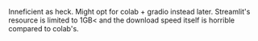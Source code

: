 Inneficient as heck. Might opt for colab + gradio instead later. Streamlit's resource is limited to 1GB< and the download speed itself is horrible compared to colab's.